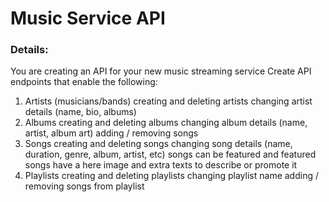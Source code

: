 # Music Service API

### Details:

You are creating an API for your new music streaming service
Create API endpoints that enable the following:

1. Artists (musicians/bands)
  creating and deleting artists
  changing artist details (name, bio, albums)
2. Albums
  creating and deleting albums
  changing album details (name, artist, album art)
  adding / removing songs
3. Songs
  creating and deleting songs
  changing song details (name, duration, genre, album, artist, etc)
  songs can be featured and featured songs have a here image and extra texts to describe or promote it
4. Playlists
  creating and deleting playlists
  changing playlist name
  adding / removing songs from playlist

